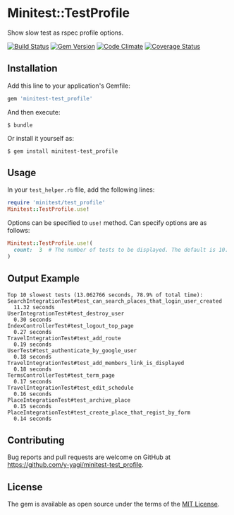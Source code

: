 # Minitest::TestProfile

Show slow test as rspec profile options.

[![Build Status](https://travis-ci.org/y-yagi/minitest-test_profile.svg?branch=master)](https://travis-ci.org/y-yagi/minitest-test_profile)
[![Gem Version](https://badge.fury.io/rb/minitest-test_profile.svg)](http://badge.fury.io/rb/minitest-test_profile)
[![Code Climate](https://codeclimate.com/github/y-yagi/minitest-test_profile/badges/gpa.svg)](https://codeclimate.com/github/y-yagi/minitest-test_profile)
[![Coverage Status](https://coveralls.io/repos/y-yagi/minitest-test_profile/badge.svg?branch=master&service=github)](https://coveralls.io/github/y-yagi/minitest-test_profile?branch=master)

## Installation

Add this line to your application's Gemfile:

```ruby
gem 'minitest-test_profile'
```

And then execute:

    $ bundle

Or install it yourself as:

    $ gem install minitest-test_profile

## Usage

In your `test_helper.rb` file, add the following lines:

```ruby
require 'minitest/test_profile'
Minitest::TestProfile.use!
```

Options can be specified to `use!` method. Can specify options are as follows:

```ruby
Minitest::TestProfile.use!(
  count:  3  # The number of tests to be displayed. The default is 10.
)
```

## Output Example

```console
Top 10 slowest tests (13.062766 seconds, 78.9% of total time):
SearchIntegrationTest#test_can_search_places_that_login_user_created
  11.32 seconds
UserIntegrationTest#test_destroy_user
  0.30 seconds
IndexControllerTest#test_logout_top_page
  0.27 seconds
TravelIntegrationTest#test_add_route
  0.19 seconds
UserTest#test_authenticate_by_google_user
  0.18 seconds
TravelIntegrationTest#test_add_members_link_is_displayed
  0.18 seconds
TermsControllerTest#test_term_page
  0.17 seconds
TravelIntegrationTest#test_edit_schedule
  0.16 seconds
PlaceIntegrationTest#test_archive_place
  0.15 seconds
PlaceIntegrationTest#test_create_place_that_regist_by_form
  0.14 seconds
```

## Contributing

Bug reports and pull requests are welcome on GitHub at https://github.com/y-yagi/minitest-test_profile.


## License

The gem is available as open source under the terms of the [MIT License](http://opensource.org/licenses/MIT).
